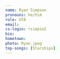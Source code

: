 ```yaml
---
name: Ryan Simpson
pronouns: he/him
role: UTA
email:
cs-login: rsimpso2
bio:
hometown:
photo: Ryan.jpeg
top-songs: [Starships]
---
```


